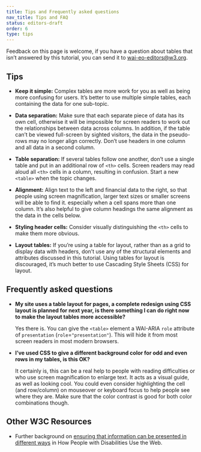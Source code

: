 ```yaml
---
title: Tips and Frequently asked questions
nav_title: Tips and FAQ
status: editors-draft
order: 6
type: tips
---
```


Feedback on this page is welcome, if you have a question about tables
that isn’t answered by this tutorial, you can send it to
[wai-eo-editors@w3.org](mailto:wai-eo-editors@w3.org).

## Tips

-   **Keep it simple:** Complex tables are more work for you as well as being more confusing for users. It’s better to use multiple simple tables, each containing the data for one sub-topic.

-   **Data separation:** Make sure that each separate piece of data has its own cell, otherwise it will be impossible for screen readers to work out the relationships between data across columns. In addition, if the table can’t be viewed full-screen by sighted visitors, the data in the pseudo-rows may no longer align correctly. Don’t use headers in one column and all data in a second column.

-   **Table separation:** If several tables follow one another, don’t use a single table and put in an additional row of `<th>` cells. Screen readers may read aloud all `<th>` cells in a column, resulting in confusion. Start a new `<table>` when the topic changes.

-   **Alignment:** Align text to the left and financial data to the right, so that people using screen magnification, larger text sizes or smaller screens will be able to find it. especially when a cell spans more than one column. It’s also helpful to give column headings the same alignment as the data in the cells below.

-   **Styling header cells:** Consider visually distinguishing the `<th>` cells to make them more obvious.

-   **Layout tables:** If you’re using a table for layout, rather than as a grid to display data with headers, don’t use any of the structural elements and attributes discussed in this tutorial. Using tables for layout is discouraged, it’s much better to use Cascading Style Sheets (CSS) for layout.


## Frequently asked questions

-   **My site uses a table layout for pages, a complete redesign using CSS layout is planned for next year, is there something I can do right now to make the layout tables more accessible?**

    Yes there is. You can give the `<table>` element a WAI-ARIA `role` attribute of `presentation` (`role`=`"presentation"`). This will hide it from most screen readers in most modern browsers.

-   **I’ve used CSS to give a different background color for odd and even rows in my tables, is this OK?**

    It certainly is, this can be a real help to people with reading difficulties or who use screen magnification to enlarge text. It acts as a visual guide, as well as  looking cool. You could even consider highlighting the cell (and row/column) on mouseover or keyboard focus to help people see where they are. Make sure that the color contrast is good for both color combinations though.

## Other W3C Resources

-   Further background on [ensuring that information can be presented in different ways](http://www.w3.org/WAI/intro/people-use-web/principles#adaptable) in How People with Disabilities Use the Web.
